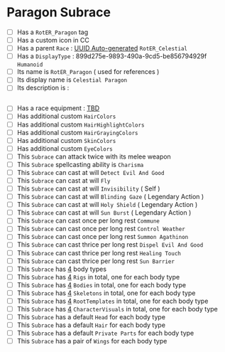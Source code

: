 # Paragon Subrace

- [ ] Has a `RotER_Paragon` tag
- [ ] Has a custom icon in CC
- [ ] Has a parent `Race` : [UUID Auto-generated]() `RotER_Celestial`
- [ ] Has a `DisplayType` : 899d275e-9893-490a-9cd5-be856794929f `Humanoid`
- [ ] Its name is `RotER_Paragon` ( used for references )
- [ ] Its display name is `Celestial Paragon`
- [ ] Its description is :
```

```
- [ ] Has a race equipment : [TBD]()
- [ ] Has additional custom `HairColors`
- [ ] Has additional custom `HairHighlightColors`
- [ ] Has additional custom `HairGrayingColors`
- [ ] Has additional custom `SkinColors`
- [ ] Has additional custom `EyeColors`
- [ ] This `Subrace` can attack twice with its melee weapon
- [ ] This `Subrace` spellcasting ability is `Charisma`
- [ ] This `Subrace` can cast at will `Detect Evil And Good`
- [ ] This `Subrace` can cast at will `Fly`
- [ ] This `Subrace` can cast at will `Invisibility` ( Self )
- [ ] This `Subrace` can cast at will `Blinding Gaze` ( Legendary Action )
- [ ] This `Subrace` can cast at will `Holy Shield` ( Legendary Action )
- [ ] This `Subrace` can cast at will `Sun Burst` ( Legendary Action )
- [ ] This `Subrace` can cast once per long rest `Commune`
- [ ] This `Subrace` can cast once per long rest `Control Weather`
- [ ] This `Subrace` can cast once per long rest `Summon Agathinon`
- [ ] This `Subrace` can cast thrice per long rest `Dispel Evil And Good`
- [ ] This `Subrace` can cast thrice per long rest `Healing Touch`
- [ ] This `Subrace` can cast thrice per long rest `Sun Barrier`
- [ ] This `Subrace` has [4]() body types
- [ ] This `Subrace` has [4]() `Rigs` in total, one for each body type
- [ ] This `Subrace` has [4]() `Bodies` in total, one for each body type
- [ ] This `Subrace` has [4]() `Skeletons` in total, one for each body type
- [ ] This `Subrace` has [4]() `RootTemplates` in total, one for each body type
- [ ] This `Subrace` has [4]() `CharacterVisuals` in total, one for each body type
- [ ] This `Subrace` has a default `Head` for each body type
- [ ] This `Subrace` has a default `Hair` for each body type
- [ ] This `Subrace` has a default `Private Parts` for each body type
- [ ] This `Subrace` has a pair of `Wings` for each body type